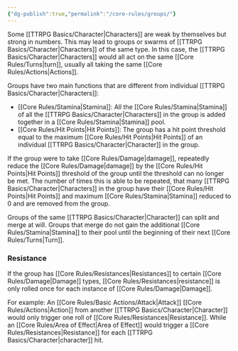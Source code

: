 ```yaml
---
{"dg-publish":true,"permalink":"/core-rules/groups/"}
---
```


Some [[TTRPG Basics/Character\|Characters]] are weak by themselves but strong in numbers. This may lead to groups or swarms of [[TTRPG Basics/Character\|Characters]] of the same type. In this case, the [[TTRPG Basics/Character\|Characters]] would all act on the same [[Core Rules/Turns\|turn]], usually all taking the same [[Core Rules/Actions\|Actions]].

Groups have two main functions that are different from individual [[TTRPG Basics/Character\|Characters]]:
- [[Core Rules/Stamina\|Stamina]]: All the [[Core Rules/Stamina\|Stamina]] of all the [[TTRPG Basics/Character\|Characters]] in the group is added together in a [[Core Rules/Stamina\|Stamina]] pool.
- [[Core Rules/Hit Points\|Hit Points]]: The group has a hit point threshold equal to the maximum [[Core Rules/Hit Points\|Hit Points]] of an individual [[TTRPG Basics/Character\|Character]] in the group.

If the group were to take [[Core Rules/Damage\|damage]], repeatedly reduce the [[Core Rules/Damage\|damage]] by the [[Core Rules/Hit Points\|Hit Points]] threshold of the group until the threshold can no longer be met. The number of times this is able to be repeated, that many [[TTRPG Basics/Character\|Characters]] in the group have their [[Core Rules/Hit Points\|Hit Points]] and maximum [[Core Rules/Stamina\|Stamina]] reduced to 0 and are removed from the group.

Groups of the same [[TTRPG Basics/Character\|Character]] can split and merge at will. Groups that merge do not gain the additional [[Core Rules/Stamina\|Stamina]] to their pool until the beginning of their next [[Core Rules/Turns\|Turn]].
### Resistance
If the group has [[Core Rules/Resistances\|Resistances]] to certain [[Core Rules/Damage\|Damage]] types, [[Core Rules/Resistances\|resistance]] is only rolled once for each instance of [[Core Rules/Damage\|Damage]].

For example: An [[Core Rules/Basic Actions/Attack\|Attack]] [[Core Rules/Actions\|Action]] from another [[TTRPG Basics/Character\|Character]] would only trigger one roll of [[Core Rules/Resistances\|Resistance]]. While an [[Core Rules/Area of Effect\|Area of Effect]] would trigger a [[Core Rules/Resistances\|Resistance]] for each [[TTRPG Basics/Character\|character]] hit.